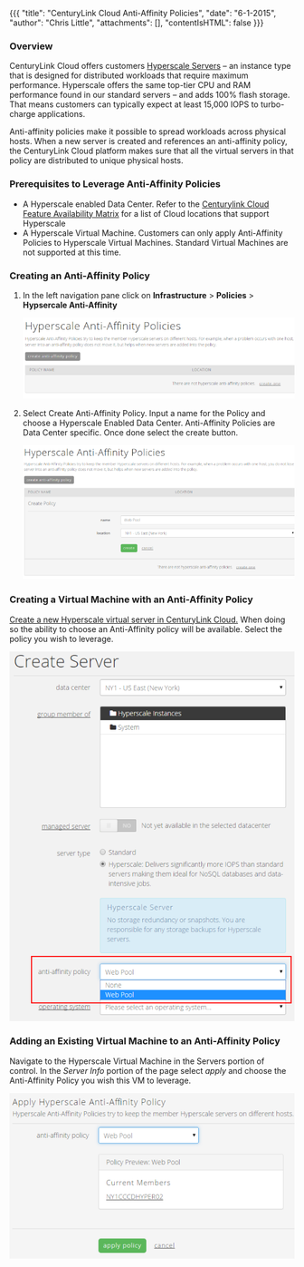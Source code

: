 {{{
  "title": "CenturyLink Cloud Anti-Affinity Policies",
  "date": "6-1-2015",
  "author": "Chris Little",
  "attachments": [],
  "contentIsHTML": false
}}}

### Overview
CenturyLink Cloud offers customers [Hyperscale Servers](//www.ctl.io/hyperscale/) – an instance type that is designed for distributed workloads that require maximum performance. Hyperscale offers the same top-tier CPU and RAM performance found in our standard servers – and adds 100% flash storage. That means customers can typically expect at least 15,000 IOPS to turbo-charge applications.

Anti-affinity policies make it possible to spread workloads across physical hosts. When a new server is created and references an anti-affinity policy, the CenturyLink Cloud platform makes sure that all the virtual servers in that policy are distributed to unique physical hosts.
### Prerequisites to Leverage Anti-Affinity Policies
* A Hyperscale enabled Data Center. Refer to the [Centurylink Cloud Feature Availability Matrix](../CenturyLinkCloud/centuryLink-cloud-feature-availability-matrix.md) for a list of Cloud locations that support Hyperscale
* A Hyperscale Virtual Machine. Customers can only apply Anti-Affinity Policies to Hyperscale Virtual Machines. Standard Virtual Machines are not supported at this time.

### Creating an Anti-Affinity Policy
1. In the left navigation pane click on **Infrastructure** > **Policies** > **Hypsercale Anti-Affinity**

    ![anti-affinity policy GUI](../images/centuryLink_cloud_anti-affinity_policies_01.png)

2. Select Create Anti-Affinity Policy. Input a name for the Policy and choose a Hyperscale Enabled Data Center. Anti-Affinity Policies are Data Center specific. Once done select the create button.

    ![Create anti-affinity policy](../images/centuryLink_cloud_anti-affinity_policies_02.png)

### Creating a Virtual Machine with an Anti-Affinity Policy
[Create a new Hyperscale virtual server in CenturyLink Cloud.](../Servers/creating-a-new-enterprise-cloud-server.md) When doing so the ability to choose an Anti-Affinity policy will be available. Select the policy you wish to leverage.

  ![Create new hyperscale VM and apply policy](../images/centuryLink_cloud_anti-affinity_policies_03.png)

### Adding an Existing Virtual Machine to an Anti-Affinity Policy
Navigate to the Hyperscale Virtual Machine in the Servers portion of control. In the *Server Info* portion of the page select *apply* and choose the Anti-Affinity Policy you wish this VM to leverage.

  ![add vm to policy](../images/centuryLink_cloud_anti-affinity_policies_04.png)
